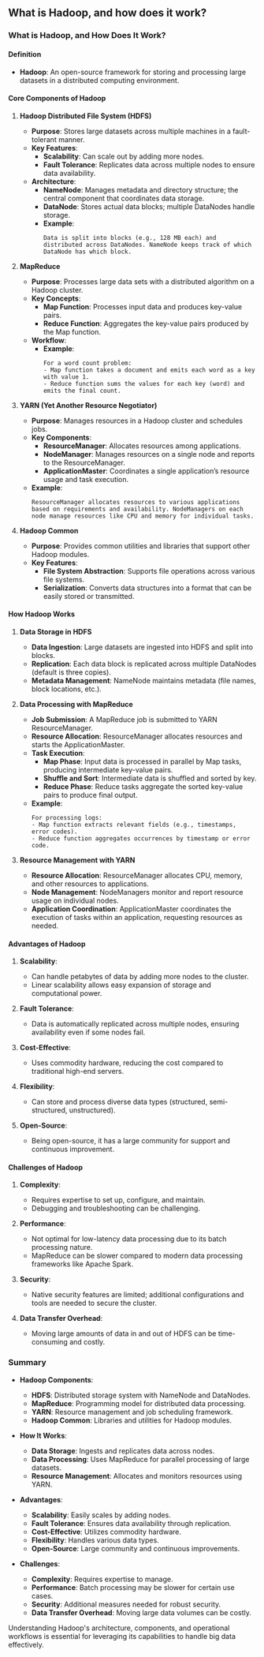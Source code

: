 ## What is Hadoop, and how does it work?


### What is Hadoop, and How Does It Work?

#### Definition
- **Hadoop**: An open-source framework for storing and processing large datasets in a distributed computing environment.

#### Core Components of Hadoop

1. **Hadoop Distributed File System (HDFS)**
   - **Purpose**: Stores large datasets across multiple machines in a fault-tolerant manner.
   - **Key Features**:
     - **Scalability**: Can scale out by adding more nodes.
     - **Fault Tolerance**: Replicates data across multiple nodes to ensure data availability.
   - **Architecture**:
     - **NameNode**: Manages metadata and directory structure; the central component that coordinates data storage.
     - **DataNode**: Stores actual data blocks; multiple DataNodes handle storage.
     - **Example**:
       ```plaintext
       Data is split into blocks (e.g., 128 MB each) and distributed across DataNodes. NameNode keeps track of which DataNode has which block.
       ```

2. **MapReduce**
   - **Purpose**: Processes large data sets with a distributed algorithm on a Hadoop cluster.
   - **Key Concepts**:
     - **Map Function**: Processes input data and produces key-value pairs.
     - **Reduce Function**: Aggregates the key-value pairs produced by the Map function.
   - **Workflow**:
     - **Example**:
       ```plaintext
       For a word count problem:
       - Map function takes a document and emits each word as a key with value 1.
       - Reduce function sums the values for each key (word) and emits the final count.
       ```

3. **YARN (Yet Another Resource Negotiator)**
   - **Purpose**: Manages resources in a Hadoop cluster and schedules jobs.
   - **Key Components**:
     - **ResourceManager**: Allocates resources among applications.
     - **NodeManager**: Manages resources on a single node and reports to the ResourceManager.
     - **ApplicationMaster**: Coordinates a single application’s resource usage and task execution.
   - **Example**:
     ```plaintext
     ResourceManager allocates resources to various applications based on requirements and availability. NodeManagers on each node manage resources like CPU and memory for individual tasks.
     ```

4. **Hadoop Common**
   - **Purpose**: Provides common utilities and libraries that support other Hadoop modules.
   - **Key Features**:
     - **File System Abstraction**: Supports file operations across various file systems.
     - **Serialization**: Converts data structures into a format that can be easily stored or transmitted.

#### How Hadoop Works

1. **Data Storage in HDFS**
   - **Data Ingestion**: Large datasets are ingested into HDFS and split into blocks.
   - **Replication**: Each data block is replicated across multiple DataNodes (default is three copies).
   - **Metadata Management**: NameNode maintains metadata (file names, block locations, etc.).

2. **Data Processing with MapReduce**
   - **Job Submission**: A MapReduce job is submitted to YARN ResourceManager.
   - **Resource Allocation**: ResourceManager allocates resources and starts the ApplicationMaster.
   - **Task Execution**:
     - **Map Phase**: Input data is processed in parallel by Map tasks, producing intermediate key-value pairs.
     - **Shuffle and Sort**: Intermediate data is shuffled and sorted by key.
     - **Reduce Phase**: Reduce tasks aggregate the sorted key-value pairs to produce final output.
   - **Example**:
     ```plaintext
     For processing logs:
     - Map function extracts relevant fields (e.g., timestamps, error codes).
     - Reduce function aggregates occurrences by timestamp or error code.
     ```

3. **Resource Management with YARN**
   - **Resource Allocation**: ResourceManager allocates CPU, memory, and other resources to applications.
   - **Node Management**: NodeManagers monitor and report resource usage on individual nodes.
   - **Application Coordination**: ApplicationMaster coordinates the execution of tasks within an application, requesting resources as needed.

#### Advantages of Hadoop

1. **Scalability**:
   - Can handle petabytes of data by adding more nodes to the cluster.
   - Linear scalability allows easy expansion of storage and computational power.

2. **Fault Tolerance**:
   - Data is automatically replicated across multiple nodes, ensuring availability even if some nodes fail.

3. **Cost-Effective**:
   - Uses commodity hardware, reducing the cost compared to traditional high-end servers.

4. **Flexibility**:
   - Can store and process diverse data types (structured, semi-structured, unstructured).

5. **Open-Source**:
   - Being open-source, it has a large community for support and continuous improvement.

#### Challenges of Hadoop

1. **Complexity**:
   - Requires expertise to set up, configure, and maintain.
   - Debugging and troubleshooting can be challenging.

2. **Performance**:
   - Not optimal for low-latency data processing due to its batch processing nature.
   - MapReduce can be slower compared to modern data processing frameworks like Apache Spark.

3. **Security**:
   - Native security features are limited; additional configurations and tools are needed to secure the cluster.

4. **Data Transfer Overhead**:
   - Moving large amounts of data in and out of HDFS can be time-consuming and costly.

### Summary

- **Hadoop Components**:
  - **HDFS**: Distributed storage system with NameNode and DataNodes.
  - **MapReduce**: Programming model for distributed data processing.
  - **YARN**: Resource management and job scheduling framework.
  - **Hadoop Common**: Libraries and utilities for Hadoop modules.

- **How It Works**:
  - **Data Storage**: Ingests and replicates data across nodes.
  - **Data Processing**: Uses MapReduce for parallel processing of large datasets.
  - **Resource Management**: Allocates and monitors resources using YARN.

- **Advantages**:
  - **Scalability**: Easily scales by adding nodes.
  - **Fault Tolerance**: Ensures data availability through replication.
  - **Cost-Effective**: Utilizes commodity hardware.
  - **Flexibility**: Handles various data types.
  - **Open-Source**: Large community and continuous improvements.

- **Challenges**:
  - **Complexity**: Requires expertise to manage.
  - **Performance**: Batch processing may be slower for certain use cases.
  - **Security**: Additional measures needed for robust security.
  - **Data Transfer Overhead**: Moving large data volumes can be costly.

Understanding Hadoop's architecture, components, and operational workflows is essential for leveraging its capabilities to handle big data effectively.